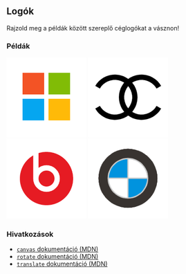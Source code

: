 ## Logók

Rajzold meg a példák között szereplő céglogókat a vásznon!

### Példák

<div class="align:center">

![Microsoft logo](tasks/logos/assets/microsoft.png)
![Chanel logo](tasks/logos/assets/chanel.png)
![Beats logo](tasks/logos/assets/beats.png)
![BMW logo](tasks/logos/assets/bmw.png)

</div>

### Hivatkozások

- [`canvas` dokumentáció (MDN)][1]
- [`rotate` dokumentáció (MDN)][2]
- [`translate` dokumentáció (MDN)][3]

[1]: https://developer.mozilla.org/en-US/docs/Web/API/CanvasRenderingContext2D
[2]: https://developer.mozilla.org/en-US/docs/Web/API/CanvasRenderingContext2D/rotate
[3]: https://developer.mozilla.org/en-US/docs/Web/API/CanvasRenderingContext2D/translate